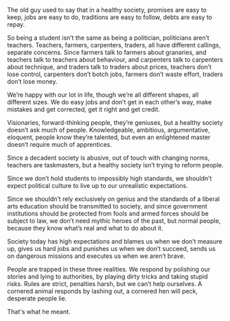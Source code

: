 The old guy used to say that
in a healthy society,
promises are easy to keep,
jobs are easy to do,
traditions are easy to follow,
debts are easy to repay.

So being a student isn’t the same as being a politician,
politicians aren’t teachers.
Teachers, farmers, carpenters, traders,
all have different callings, separate concerns.
Since farmers talk to farmers about granaries,
and teachers talk to teachers about behaviour,
and carpenters talk to carpenters about technique,
and traders talk to traders about prices,
teachers don’t lose control,
carpenters don’t botch jobs,
farmers don’t waste effort,
traders don’t lose money.

We’re happy with our lot in life,
though we’re all different shapes, all different sizes.
We do easy jobs and don’t get in each other’s way,
make mistakes and get corrected,
get it right and get credit.

Visionaries,
forward-thinking people,
they’re geniuses,
but a healthy society
doesn’t ask much of people.
Knowledgeable, ambitious,
argumentative, eloquent,
people know they’re talented,
but even an enlightened master
doesn’t require much of apprentices.

Since a decadent society is abusive,
out of touch with changing norms,
teachers are taskmasters,
but a healthy society
isn’t trying to reform people.

Since we don’t hold students
to impossibly high standards,
we shouldn’t expect political culture
to live up to our unrealistic expectations.

Since we shouldn’t rely exclusively on genius
and the standards of a liberal arts education
should be transmitted to society,
and since government institutions
should be protected from fools
and armed forces
should be subject to law,
we don’t need mythic heroes of the past,
but normal people,
because they know what’s real
and what to do about it.

Society today
has high expectations
and blames us when we don’t measure up,
gives us hard jobs
and punishes us when we don’t succeed,
sends us on dangerous missions
and executes us when we aren’t brave.

People are trapped in these three realities.
We respond by polishing our stories
and lying to authorities,
by playing dirty tricks
and taking stupid risks.
Rules are strict,
penalties harsh,
but we can’t help ourselves.
A cornered animal responds by lashing out,
a cornered hen will peck,
desperate people lie.

That's what he meant.
